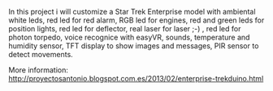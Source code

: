 In this project i will customize a Star Trek Enterprise model with ambiental white leds, red led for red alarm, RGB led for engines, red and green leds for position lights, red led for deflector, real laser for laser ;-) , red led for photon torpedo, voice recognice with easyVR, sounds, temperature  and humidity sensor, TFT display to show images and messages, PIR sensor to detect movements.

More information: http://proyectosantonio.blogspot.com.es/2013/02/enterprise-trekduino.html